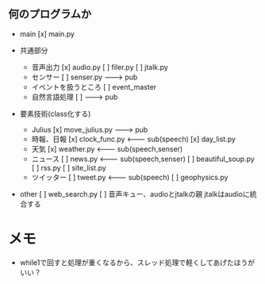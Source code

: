 ## 何のプログラムか
- main
[x] main.py

- 共通部分
	- 音声出力
	[x] audio.py
	[ ] filer.py
	[ ] jtalk.py
	- センサー
	[ ] senser.py ---> pub
	- イベントを扱うところ
	[ ] event_master
	- 自然言語処理
	[ ] 	---> pub

- 要素技術(class化する)
	- Julius
	[x] move_julius.py ---> pub
	- 時報、日報
	[x] clock_func.py <--- sub(speech)
	[x] day_list.py
	- 天気
	[x] weather.py <--- sub(speech,senser)
	- ニュース
	[ ] news.py <--- sub(speech,senser)
	[ ] beautiful_soup.py
	[ ] rss.py
	[ ] site_list.py
	- ツイッター
	[ ] tweet.py <--- sub(speech)
	[ ] geophysics.py

- other
[ ] web_search.py
[ ] 音声キュー、audioとjtalkの親
jtalkはaudioに統合する

# メモ
- while1で回すと処理が重くなるから、スレッド処理で軽くしてあげたほうがいい？
